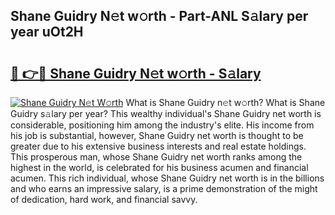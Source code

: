 ## Shane Guidry N𝚎t w𝚘rth - Part-ANL S𝚊lary per year uOt2H

# <h2><a href="http://gc1o88y.nevu.top/?p=Shane+Guidry">🔗 👉🔴 Shane Guidry N𝚎t w𝚘rth - S𝚊lary</a></h2>

[![Shane Guidry N𝚎t W𝚘rth](https://i.imgur.com/Oavwk0R.jpeg)](http://gc1o88y.nevu.top/?p=Shane+Guidry)
What is Shane Guidry n𝚎t w𝚘rth? What is Shane Guidry s𝚊lary per year?
This wealthy individual's Shane Guidry net worth is considerable, positioning him among the industry's elite. His income from his job is substantial, however, Shane Guidry net worth is thought to be greater due to his extensive business interests and real estate holdings. This prosperous man, whose Shane Guidry net worth ranks among the highest in the world, is celebrated for his business acumen and financial acumen. This rich individual, whose Shane Guidry net worth is in the billions and who earns an impressive salary, is a prime demonstration of the might of dedication, hard work, and financial savvy.
